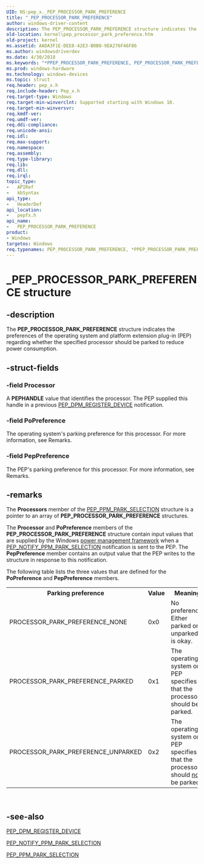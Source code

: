 ```yaml
---
UID: NS:pep_x._PEP_PROCESSOR_PARK_PREFERENCE
title: "_PEP_PROCESSOR_PARK_PREFERENCE"
author: windows-driver-content
description: The PEP_PROCESSOR_PARK_PREFERENCE structure indicates the preferences of the operating system and platform extension plug-in (PEP) regarding whether the specified processor should be parked to reduce power consumption.
old-location: kernel\pep_processor_park_preference.htm
old-project: kernel
ms.assetid: AADA3F1E-DEE8-42E3-B0B8-9EA276F46F86
ms.author: windowsdriverdev
ms.date: 4/30/2018
ms.keywords: "*PPEP_PROCESSOR_PARK_PREFERENCE, PEP_PROCESSOR_PARK_PREFERENCE, PEP_PROCESSOR_PARK_PREFERENCE structure [Kernel-Mode Driver Architecture], PPEP_PROCESSOR_PARK_PREFERENCE, PPEP_PROCESSOR_PARK_PREFERENCE structure pointer [Kernel-Mode Driver Architecture], _PEP_PROCESSOR_PARK_PREFERENCE, kernel.pep_processor_park_preference, pepfx/PEP_PROCESSOR_PARK_PREFERENCE, pepfx/PPEP_PROCESSOR_PARK_PREFERENCE"
ms.prod: windows-hardware
ms.technology: windows-devices
ms.topic: struct
req.header: pep_x.h
req.include-header: Pep_x.h
req.target-type: Windows
req.target-min-winverclnt: Supported starting with Windows 10.
req.target-min-winversvr: 
req.kmdf-ver: 
req.umdf-ver: 
req.ddi-compliance: 
req.unicode-ansi: 
req.idl: 
req.max-support: 
req.namespace: 
req.assembly: 
req.type-library: 
req.lib: 
req.dll: 
req.irql: 
topic_type:
-	APIRef
-	kbSyntax
api_type:
-	HeaderDef
api_location:
-	pepfx.h
api_name:
-	PEP_PROCESSOR_PARK_PREFERENCE
product:
- Windows
targetos: Windows
req.typenames: PEP_PROCESSOR_PARK_PREFERENCE, *PPEP_PROCESSOR_PARK_PREFERENCE
---
```


# _PEP_PROCESSOR_PARK_PREFERENCE structure


## -description


The <b>PEP_PROCESSOR_PARK_PREFERENCE</b> structure indicates the preferences of the operating system and platform extension plug-in (PEP) regarding whether the specified processor should be parked to reduce power consumption.


## -struct-fields




### -field Processor

A <b>PEPHANDLE</b> value that identifies the processor. The PEP supplied this handle in a previous <a href="https://msdn.microsoft.com/en-us/library/windows/hardware/mt186849">PEP_DPM_REGISTER_DEVICE</a> notification.


### -field PoPreference

The operating system's parking preference for this processor. For more information, see Remarks.


### -field PepPreference

The PEP's parking preference for this processor. For more information, see Remarks.


## -remarks



The <b>Processors</b> member of the <a href="https://msdn.microsoft.com/library/windows/hardware/mt186812">PEP_PPM_PARK_SELECTION</a> structure is a pointer to an array of <b>PEP_PROCESSOR_PARK_PREFERENCE</b> structures.

The <b>Processor</b> and <b>PoPreference</b> members of the <b>PEP_PROCESSOR_PARK_PREFERENCE</b> structure contain input values that are supplied by the Windows <a href="https://msdn.microsoft.com/B08F8ABF-FD43-434C-A345-337FBB799D9B">power management framework</a> when a <a href="https://msdn.microsoft.com/en-us/library/windows/hardware/mt186812">PEP_NOTIFY_PPM_PARK_SELECTION</a> notification is sent to the PEP. The <b>PepPreference</b> member contains an output value that the PEP writes to the structure in response to this notification.

The following table lists the three values that are defined for the <b>PoPreference</b> and <b>PepPreference</b> members.

<table>
<tr>
<th>Parking preference</th>
<th>Value</th>
<th>Meaning</th>
</tr>
<tr>
<td>PROCESSOR_PARK_PREFERENCE_NONE</td>
<td>0x0</td>
<td>No preference. Either parked or unparked is okay.</td>
</tr>
<tr>
<td>PROCESSOR_PARK_PREFERENCE_PARKED</td>
<td>0x1</td>
<td>The operating system or PEP specifies that the processor should be parked.</td>
</tr>
<tr>
<td>PROCESSOR_PARK_PREFERENCE_UNPARKED</td>
<td>0x2</td>
<td>The operating system or PEP specifies that the processor should <u>not</u> be parked.</td>
</tr>
</table>
 




## -see-also




<a href="https://msdn.microsoft.com/en-us/library/windows/hardware/mt186849">PEP_DPM_REGISTER_DEVICE</a>



<a href="https://msdn.microsoft.com/en-us/library/windows/hardware/mt186812">PEP_NOTIFY_PPM_PARK_SELECTION</a>



<a href="https://msdn.microsoft.com/library/windows/hardware/mt186812">PEP_PPM_PARK_SELECTION</a>
 

 

